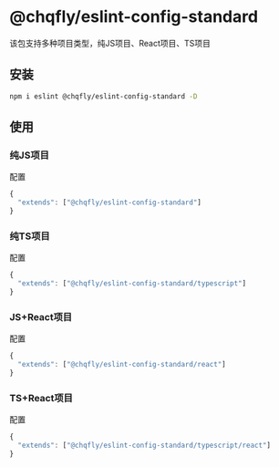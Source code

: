 # @chqfly/eslint-config-standard

该包支持多种项目类型，纯JS项目、React项目、TS项目

## 安装

```bash
npm i eslint @chqfly/eslint-config-standard -D
```

## 使用

### 纯JS项目

配置

```javascript
{
  "extends": ["@chqfly/eslint-config-standard"]
}
```

### 纯TS项目

配置

```javascript
{
  "extends": ["@chqfly/eslint-config-standard/typescript"]
}
```

### JS+React项目

配置

```javascript
{
  "extends": ["@chqfly/eslint-config-standard/react"]
}
```

### TS+React项目

配置

```javascript
{
  "extends": ["@chqfly/eslint-config-standard/typescript/react"]
}
```
